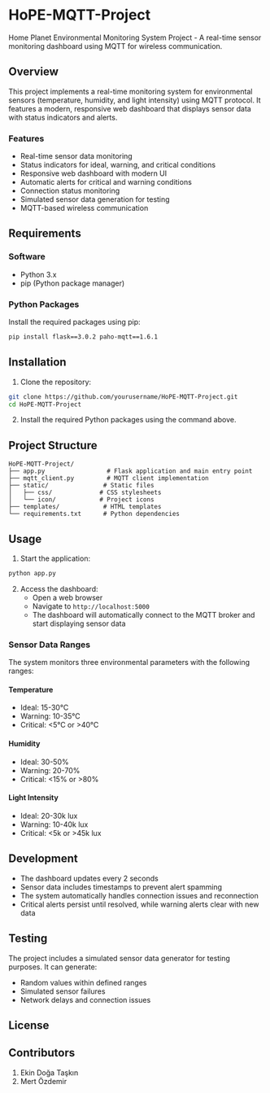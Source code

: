 # HoPE-MQTT-Project
Home Planet Environmental Monitoring System Project - A real-time sensor monitoring dashboard using MQTT for wireless communication.

## Overview
This project implements a real-time monitoring system for environmental sensors (temperature, humidity, and light intensity) using MQTT protocol. It features a modern, responsive web dashboard that displays sensor data with status indicators and alerts.

### Features
- Real-time sensor data monitoring
- Status indicators for ideal, warning, and critical conditions
- Responsive web dashboard with modern UI
- Automatic alerts for critical and warning conditions
- Connection status monitoring
- Simulated sensor data generation for testing
- MQTT-based wireless communication

## Requirements
### Software
- Python 3.x
- pip (Python package manager)

### Python Packages
Install the required packages using pip:
```bash
pip install flask==3.0.2 paho-mqtt==1.6.1
```

## Installation

1. Clone the repository:
```bash
git clone https://github.com/yourusername/HoPE-MQTT-Project.git
cd HoPE-MQTT-Project
```

2. Install the required Python packages using the command above.

## Project Structure
```
HoPE-MQTT-Project/
├── app.py                 # Flask application and main entry point
├── mqtt_client.py         # MQTT client implementation
├── static/               # Static files
│   ├── css/             # CSS stylesheets
│   └── icon/            # Project icons
├── templates/            # HTML templates
└── requirements.txt      # Python dependencies
```

## Usage

1. Start the application:
```bash
python app.py
```

2. Access the dashboard:
   - Open a web browser
   - Navigate to `http://localhost:5000`
   - The dashboard will automatically connect to the MQTT broker and start displaying sensor data

### Sensor Data Ranges
The system monitors three environmental parameters with the following ranges:

#### Temperature
- Ideal: 15-30°C
- Warning: 10-35°C
- Critical: <5°C or >40°C

#### Humidity
- Ideal: 30-50%
- Warning: 20-70%
- Critical: <15% or >80%

#### Light Intensity
- Ideal: 20-30k lux
- Warning: 10-40k lux
- Critical: <5k or >45k lux

## Development
- The dashboard updates every 2 seconds
- Sensor data includes timestamps to prevent alert spamming
- The system automatically handles connection issues and reconnection
- Critical alerts persist until resolved, while warning alerts clear with new data

## Testing
The project includes a simulated sensor data generator for testing purposes. It can generate:
- Random values within defined ranges
- Simulated sensor failures
- Network delays and connection issues

## License

## Contributors
1. Ekin Doğa Taşkın
2. Mert Özdemir